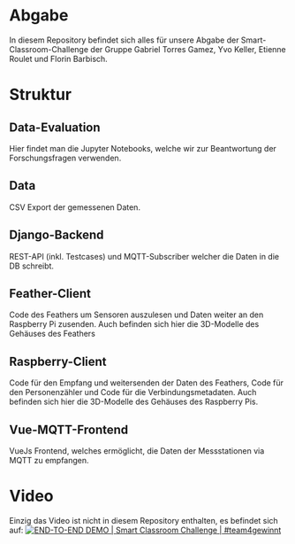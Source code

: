 # Abgabe
In diesem Repository befindet sich alles für unsere Abgabe der Smart-Classroom-Challenge der Gruppe Gabriel Torres Gamez, Yvo Keller, Etienne Roulet und Florin Barbisch.

# Struktur
## Data-Evaluation
Hier findet man die Jupyter Notebooks, welche wir zur Beantwortung der Forschungsfragen verwenden.

## Data
CSV Export der gemessenen Daten.

## Django-Backend
REST-API (inkl. Testcases) und MQTT-Subscriber welcher die Daten in die DB schreibt.

## Feather-Client
Code des Feathers um Sensoren auszulesen und Daten weiter an den Raspberry Pi zusenden. Auch befinden sich hier die 3D-Modelle des Gehäuses des Feathers

## Raspberry-Client
Code für den Empfang und weitersenden der Daten des Feathers, Code für den Personenzähler und Code für die Verbindungsmetadaten. Auch befinden sich hier die 3D-Modelle des Gehäuses des Raspberry Pis.

## Vue-MQTT-Frontend
VueJs Frontend, welches ermöglicht, die Daten der Messstationen via MQTT zu empfangen.

# Video
Einzig das Video ist nicht in diesem Repository enthalten, es befindet sich auf: [![END-TO-END DEMO | Smart Classroom Challenge | #team4gewinnt
](https://img.youtube.com/vi/7WmZn0B6uVw/0.jpg)](https://www.youtube.com/watch?v=7WmZn0B6uVw)

